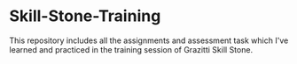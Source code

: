 # Skill-Stone-Training
This repository includes all the assignments and assessment task which I've learned and practiced in the training session of Grazitti Skill Stone.
